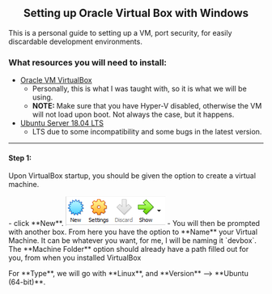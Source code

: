 <h2 align="center">Setting up Oracle Virtual Box with Windows</h2>

<p>This is a personal guide to setting up a VM, port security, for easily discardable development environments.</p>

### What resources you will need to install:

- [Oracle VM VirtualBox](https://www.virtualbox.org/wiki/Downloads)
    - Personally, this is what I was taught with, so it is what we will be using.
    - **NOTE:** Make sure that you have Hyper-V disabled, otherwise the VM will not load upon boot. Not always the case, but it happens.
- [Ubuntu Server 18.04 LTS](https://ubuntu.com/#download)
    - LTS due to some incompatibility and some bugs in the latest version.
    
<hr>

#### Step 1: 
<p>Upon VirtualBox startup, you should be given the option to create a virtual machine.</p>
    - click **New**.
        <img src="https://github.com/jlayog/Notes_Advice/blob/master/settingup_VM/images/newVM.PNG">
    - You will then be prompted with another box.
        From here you have the option to **Name** your Virtual Machine. It can be whatever you want, for me, I will be naming it `devbox`.
        The **Machine Folder** option should already have a path filled out for you, from when you installed VirtualBox</p>
        For **Type**, we will go with **Linux**, and **Version** --> **Ubuntu (64-bit)**.
        
